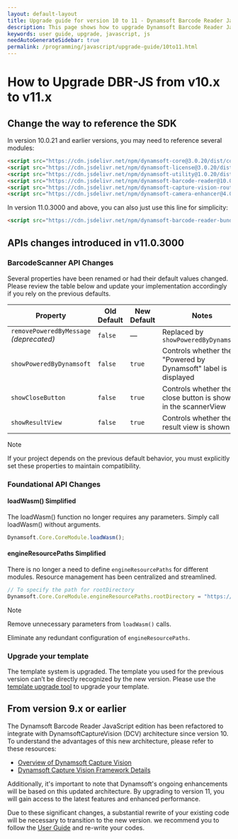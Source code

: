```yaml
---
layout: default-layout
title: Upgrade guide for version 10 to 11 - Dynamsoft Barcode Reader JavaScript Edition
description: This page shows how to upgrade Dynamsoft Barcode Reader JavaScript SDK from version 10 to 11.
keywords: user guide, upgrade, javascript, js
needAutoGenerateSidebar: true
permalink: /programming/javascript/upgrade-guide/10to11.html
---
```


# How to Upgrade DBR-JS from v10.x to v11.x

## Change the way to reference the SDK

In version 10.0.21 and earlier versions, you may need to reference several modules:

```html
<script src="https://cdn.jsdelivr.net/npm/dynamsoft-core@3.0.20/dist/core.js"></script>
<script src="https://cdn.jsdelivr.net/npm/dynamsoft-license@3.0.20/dist/license.js"></script>
<script src="https://cdn.jsdelivr.net/npm/dynamsoft-utility@1.0.20/dist/utility.js"></script>
<script src="https://cdn.jsdelivr.net/npm/dynamsoft-barcode-reader@10.0.20/dist/dbr.js"></script>
<script src="https://cdn.jsdelivr.net/npm/dynamsoft-capture-vision-router@2.0.20/dist/cvr.js"></script>
<script src="https://cdn.jsdelivr.net/npm/dynamsoft-camera-enhancer@4.0.1/dist/dce.js"></script>
```

In version 11.0.3000 and above, you can also just use this line for simplicity:

```html
<script src="https://cdn.jsdelivr.net/npm/dynamsoft-barcode-reader-bundle@11.0.3000/dist/dbr.bundle.js"></script>
```

## APIs changes introduced in v11.0.3000

### BarcodeScanner API Changes

Several properties have been renamed or had their default values changed. Please review the table below and update your implementation accordingly if you rely on the previous defaults.

| Property                                | Old Default | New Default | Notes                                                          |
| --------------------------------------- | ----------- | ----------- | -------------------------------------------------------------- |
| `removePoweredByMessage` *(deprecated)* | `false`     | —           | Replaced by `showPoweredByDynamsoft`                           |
| `showPoweredByDynamsoft`                | `false`     | `true`      | Controls whether the "Powered by Dynamsoft" label is displayed |
| `showCloseButton`                       | `false`     | `true`      | Controls whether the close button is shown in the scannerView  |
| `showResultView`                        | `false`     | `true`      | Controls whether the result view is shown                      |

> [!NOTE]
> If your project depends on the previous default behavior, you must explicitly set these properties to maintain compatibility.

### Foundational API Changes

#### loadWasm() Simplified

The loadWasm() function no longer requires any parameters. Simply call loadWasm() without arguments.

```javascript
Dynamsoft.Core.CoreModule.loadWasm();
```

#### engineResourcePaths Simplified

There is no longer a need to define `engineResourcePaths` for different modules. Resource management has been centralized and streamlined.

```javascript
// To specify the path for rootDirectory
Dynamsoft.Core.CoreModule.engineResourcePaths.rootDirectory = "https://cdn.jsdelivr.net/npm/";
```

> [!NOTE]
> Remove unnecessary parameters from `loadWasm()` calls.
> 
> Eliminate any redundant configuration of `engineResourcePaths`.

### Upgrade your template

The template system is upgraded. The template you used for the previous version can’t be directly recognized by the new version. Please use the [template upgrade tool](https://www.dynamsoft.com/tools/template-upgrade/) to upgrade your template.

## From version 9.x or earlier

The Dynamsoft Barcode Reader JavaScript edition has been refactored to integrate with DynamsoftCaptureVision (DCV) architecture since version 10. To understand the advantages of this new architecture, please refer to these resources:

* [Overview of Dynamsoft Capture Vision](https://www.dynamsoft.com/capture-vision/docs/core/introduction/)
* [Dynamsoft Capture Vision Framework Details](https://www.dynamsoft.com/capture-vision/docs/core/architecture/)

Additionally, it's important to note that Dynamsoft's ongoing enhancements will be based on this updated architecture. By upgrading to version 11, you will gain access to the latest features and enhanced performance.

Due to these significant changes, a substantial rewrite of your existing code will be necessary to transition to the new version. we recommend you to follow the [User Guide](https://www.dynamsoft.com/barcode-reader/docs/web/programming/javascript/user-guide/barcode-scanner.html) and re-write your codes.